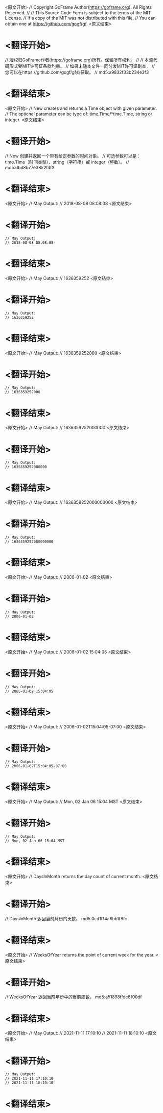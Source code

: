 
<原文开始>
// Copyright GoFrame Author(https://goframe.org). All Rights Reserved.
//
// This Source Code Form is subject to the terms of the MIT License.
// If a copy of the MIT was not distributed with this file,
// You can obtain one at https://github.com/gogf/gf.
<原文结束>

# <翻译开始>
// 版权归GoFrame作者(https://goframe.org)所有。保留所有权利。
//
// 本源代码形式受MIT许可证条款约束。
// 如果未随本文件一同分发MIT许可证副本，
// 您可以在https://github.com/gogf/gf处获取。
// md5:a9832f33b234e3f3
# <翻译结束>


<原文开始>
// New creates and returns a Time object with given parameter.
// The optional parameter can be type of: time.Time/*time.Time, string or integer.
<原文结束>

# <翻译开始>
// New 创建并返回一个带有给定参数的时间对象。
// 可选参数可以是：time.Time（时间类型）、string（字符串）或 integer（整数）。
// md5:6bd8b77e3852fdf3
# <翻译结束>


<原文开始>
	// May Output:
	// 2018-08-08 08:08:08
<原文结束>

# <翻译开始>
	// May Output:
	// 2018-08-08 08:08:08
# <翻译结束>


<原文开始>
	// May Output:
	// 1636359252
<原文结束>

# <翻译开始>
	// May Output:
	// 1636359252
# <翻译结束>


<原文开始>
	// May Output:
	// 1636359252000
<原文结束>

# <翻译开始>
	// May Output:
	// 1636359252000
# <翻译结束>


<原文开始>
	// May Output:
	// 1636359252000000
<原文结束>

# <翻译开始>
	// May Output:
	// 1636359252000000
# <翻译结束>


<原文开始>
	// May Output:
	// 1636359252000000000
<原文结束>

# <翻译开始>
	// May Output:
	// 1636359252000000000
# <翻译结束>


<原文开始>
	// May Output:
	// 2006-01-02
<原文结束>

# <翻译开始>
	// May Output:
	// 2006-01-02
# <翻译结束>


<原文开始>
	// May Output:
	// 2006-01-02 15:04:05
<原文结束>

# <翻译开始>
	// May Output:
	// 2006-01-02 15:04:05
# <翻译结束>


<原文开始>
	// May Output:
	// 2006-01-02T15:04:05-07:00
<原文结束>

# <翻译开始>
	// May Output:
	// 2006-01-02T15:04:05-07:00
# <翻译结束>


<原文开始>
	// May Output:
	// Mon, 02 Jan 06 15:04 MST
<原文结束>

# <翻译开始>
	// May Output:
	// Mon, 02 Jan 06 15:04 MST
# <翻译结束>


<原文开始>
// DaysInMonth returns the day count of current month.
<原文结束>

# <翻译开始>
// DaysInMonth 返回当前月份的天数。 md5:0cd1f14a8bb1f8fc
# <翻译结束>


<原文开始>
// WeeksOfYear returns the point of current week for the year.
<原文结束>

# <翻译开始>
// WeeksOfYear 返回当前年份中的当前周数。 md5:a51898ffdc6f00df
# <翻译结束>


<原文开始>
	// May Output:
	// 2021-11-11 17:10:10
	// 2021-11-11 18:10:10
<原文结束>

# <翻译开始>
	// May Output:
	// 2021-11-11 17:10:10
	// 2021-11-11 18:10:10
# <翻译结束>

